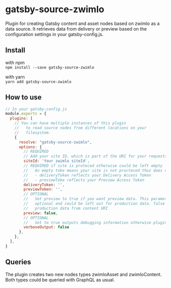 # gatsby-source-zwimlo

Plugin for creating Gatsby content and asset nodes based on zwimlo as a data source. It retrieves data from delivery or preview based on the configuration settings in your gatsby-config.js.

## Install

with npm  
`npm install --save gatsby-source-zwimlo`

with yarn  
`yarn add gatsby-source-zwimlo`


## How to use
```javascript
// In your gatsby-config.js
module.exports = {
  plugins: [
    // You can have multiple instances of this plugin
    //   to read source nodes from different locations on your
    //   filesystem.
    {
      resolve: "gatsby-source-zwimlo",
      options: {
        // REQUIRED
        // Add your site ID, which is part of the URI for your requests
        siteId: 'Your zwimlo siteId',
        // REQUIRED if site is proteced otherwise could be left empty
        //   An empty toke means your site is not procteced thus does not require a token
        //   - deliveryToken reflects your Delivery Access Token
        //   - previewToke reflects your Preview Access Token
        deliveryToken: '',
        previewToken: '',
        // OPTIONAL
        //   Set preview to true if you want preview data. This parameter is entirely
        //   optional and could be left out for production data. false delivers
        //   production data from content URI
        preview: false,
        // OPTIONAL
        //   Set to true outputs debugging information otherwise plugin is quite silent
        verboseOutput: false
      },
    },
  ],
}
```

## Queries

The plugin creates two new nodes types zwimloAsset and zwimloContent. Both types could be queried with GraphQL as usual.
